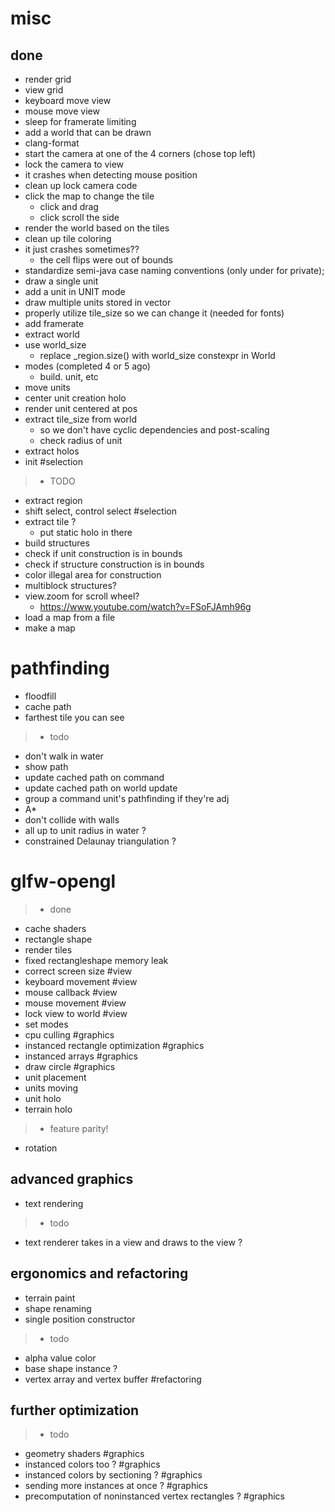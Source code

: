 # misc
## done
- render grid
- view grid
- keyboard move view
- mouse move view
- sleep for framerate limiting
- add a world that can be drawn
- clang-format
- start the camera at one of the 4 corners (chose top left)
- lock the camera to view
- it crashes when detecting mouse position
- clean up lock camera code
- click the map to change the tile
  - click and drag
  - click scroll the side
- render the world based on the tiles
- clean up tile coloring
- it just crashes sometimes??
  - the cell flips were out of bounds
- standardize semi-java case naming conventions (only under for private);
- draw a single unit
- add a unit in UNIT mode
- draw multiple units stored in vector
- properly utilize tile_size so we can change it (needed for fonts)
- add framerate
- extract world
- use world_size
  - replace _region.size() with world_size constexpr in World
- modes (completed 4 or 5 ago)
  - build. unit, etc
- move units
- center unit creation holo
- render unit centered at pos
- extract tile_size from world
  - so we don't have cyclic dependencies and post-scaling
  - check radius of unit
- extract holos
- init #selection

>- TODO
- extract region
- shift select, control select #selection
- extract tile ?
  - put static holo in there
- build structures
- check if unit construction is in bounds
- check if structure construction is in bounds
- color illegal area for construction
- multiblock structures?
- view.zoom for scroll wheel?
  - https://www.youtube.com/watch?v=FSoFJAmh96g
- load a map from a file
- make a map

# pathfinding
- floodfill
- cache path
- farthest tile you can see
>- todo
- don't walk in water
- show path
- update cached path on command
- update cached path on world update
- group a command unit's pathfinding if they're adj
- A*
- don't collide with walls
- all up to unit radius in water ?
- constrained Delaunay triangulation ?

# glfw-opengl
>- done
- cache shaders
- rectangle shape
- render tiles
- fixed rectangleshape memory leak
- correct screen size #view
- keyboard movement #view
- mouse callback #view
- mouse movement #view
- lock view to world #view
- set modes
- cpu culling #graphics
- instanced rectangle optimization #graphics
- instanced arrays #graphics
- draw circle #graphics
- unit placement
- units moving
- unit holo
- terrain holo
>- feature parity!
- rotation

## advanced graphics
- text rendering
>- todo
- text renderer takes in a view and draws to the view ?

## ergonomics and refactoring
- terrain paint
- shape renaming
- single position constructor
>- todo
- alpha value color
- base shape instance ?
- vertex array and vertex buffer #refactoring

## further optimization
>- todo
- geometry shaders #graphics
- instanced colors too ? #graphics
- instanced colors by sectioning ? #graphics
- sending more instances at once ? #graphics
- precomputation of noninstanced vertex rectangles ? #graphics